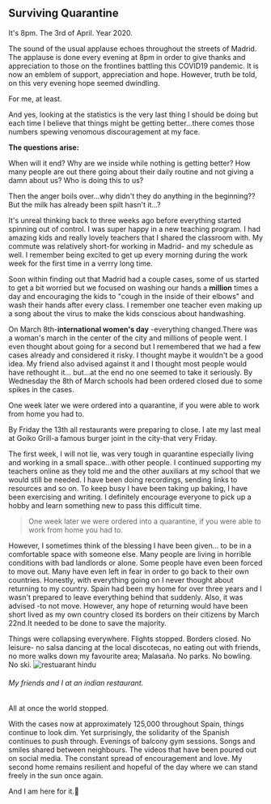 ## Surviving Quarantine

It's 8pm. The 3rd of April. Year 2020.

The sound of the usual applause echoes throughout the streets of Madrid. The applause is done every evening at 8pm in order to give thanks and appreciation to those on the frontlines battling this COVID19 pandemic. It is now an emblem of support, appreciation and hope. However, truth be told, on this very evening hope seemed dwindling.

For me, at least.

And yes, looking at the statistics is the very last thing I should be doing but each time I believe that things might be getting better...there comes those numbers spewing venomous discouragement at my face.

**The questions arise:**

When will it end? Why are we inside while nothing is getting better? How many people are out there going about their daily routine and not giving a damn about us? Who is doing this to us?

Then the anger boils over...why didn't they do anything in the beginning?? But the milk has already been spilt hasn't it...?

It's unreal thinking back to three weeks ago before everything started spinning out of control.
I was super happy in a new teaching program. I had amazing kids and really lovely teachers that I shared the classroom with. My commute was relatively short-for working in Madrid- and my schedule as well. I remember being excited to get up every morning during the work week for the first time in a verrry long time.

Soon within finding out that Madrid had a couple cases, some of us started to get a bit worried but we focused on washing our hands a **million** times a day and encouraging the kids to "cough in the inside of their elbows" and wash their hands after every class. I remember one teacher even making up a song about the virus to make the kids conscious about handwashing.

On March 8th-**international women's day** -everything changed.There was a woman's march in the center of the city and millions of people went. I even thought about going for a second but I remembered that we had a few cases already and considered it risky. I thought maybe it wouldn't be a good idea. My friend also advised against it and I thought most people would have rethought it... but...at the end no one seemed to take it seriously. By Wednesday the 8th of March schools had been ordered closed due to some spikes in the cases.

One week later we were ordered into a quarantine, if you were able to work from home you had to.

By Friday the 13th all restaurants were preparing to close. I ate my last meal at Goiko Grill-a famous burger joint in the city-that very Friday.

The first week, I will not lie, was very tough in quarantine especially living and working in a small space...with other people. I continued supporting my teachers online as they told me and the other auxiliars at my school that we would still be needed. I have been doing recordings, sending links to resources and so on. To keep busy I have been taking up baking, I have been exercising and writing. I definitely encourage everyone to pick up a hobby and learn something new to pass this difficult time.

> One week later we were ordered into a quarantine, if you were able to work from home you had to.

However, I sometimes think of the blessing I have been given... to be in a comfortable space with someone else. Many people are living in horrible conditions with bad landlords or alone. Some people have even been forced to move out. Many have even left in fear in order to go back to their own countries.
Honestly, with everything going on I never thought about returning to my country. Spain had been my home for over three years and I wasn't prepared to leave everything behind that suddenly. Also, it was advised -to not move. However, any hope of returning would have been short lived as my own country closed its borders on their citizens by March 22nd.It needed to be done to save the majority.

Things were collapsing everywhere.
Flights stopped.
Borders closed.
No leisure- no salsa dancing at the local discotecas, no eating out with friends, no more walks down my favourite area; Malasaña.
No parks.
No bowling.
No ski.
![restuarant hindu](/img/salir.jpg)

###### My friends and I at an indian restaurant.

All at once the world stopped.

With the cases now at approximately 125,000 throughout Spain, things continue to look dim. Yet surprisingly, the solidarity of the Spanish continues to push through. Evenings of balcony gym sessions. Songs and smiles shared between neighbours. The videos that have been poured out on social media. The constant spread of encouragement and love. My second home remains resilient and hopeful of the day where we can stand freely in the sun once again.

And I am here for it.💖
